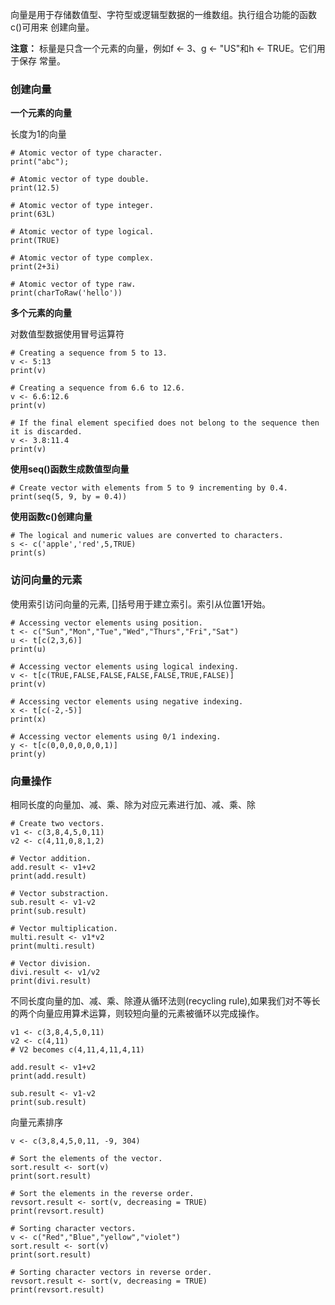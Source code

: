 向量是用于存储数值型、字符型或逻辑型数据的一维数组。执行组合功能的函数c()可用来
创建向量。

**注意：** 标量是只含一个元素的向量，例如f <- 3、g <- "US"和h <- TRUE。它们用于保存
常量。

### 创建向量

**一个元素的向量**

长度为1的向量
```r_tryit
# Atomic vector of type character.
print("abc");

# Atomic vector of type double.
print(12.5)

# Atomic vector of type integer.
print(63L)

# Atomic vector of type logical.
print(TRUE)

# Atomic vector of type complex.
print(2+3i)

# Atomic vector of type raw.
print(charToRaw('hello'))
```

**多个元素的向量**

对数值型数据使用冒号运算符
```r_tryit
# Creating a sequence from 5 to 13.
v <- 5:13
print(v)

# Creating a sequence from 6.6 to 12.6.
v <- 6.6:12.6
print(v)

# If the final element specified does not belong to the sequence then it is discarded.
v <- 3.8:11.4
print(v)
```

**使用seq()函数生成数值型向量**

```r_tryit
# Create vector with elements from 5 to 9 incrementing by 0.4.
print(seq(5, 9, by = 0.4))
```

**使用函数c()创建向量**

```r_tryit
# The logical and numeric values are converted to characters.
s <- c('apple','red',5,TRUE)
print(s)
```
### 访问向量的元素
使用索引访问向量的元素, []括号用于建立索引。索引从位置1开始。


```r_tryit
# Accessing vector elements using position.
t <- c("Sun","Mon","Tue","Wed","Thurs","Fri","Sat")
u <- t[c(2,3,6)]
print(u)

# Accessing vector elements using logical indexing.
v <- t[c(TRUE,FALSE,FALSE,FALSE,FALSE,TRUE,FALSE)]
print(v)

# Accessing vector elements using negative indexing.
x <- t[c(-2,-5)]
print(x)

# Accessing vector elements using 0/1 indexing.
y <- t[c(0,0,0,0,0,0,1)]
print(y)
```
### 向量操作

相同长度的向量加、减、乘、除为对应元素进行加、减、乘、除

```r_tryit
# Create two vectors.
v1 <- c(3,8,4,5,0,11)
v2 <- c(4,11,0,8,1,2)

# Vector addition.
add.result <- v1+v2
print(add.result)

# Vector substraction.
sub.result <- v1-v2
print(sub.result)

# Vector multiplication.
multi.result <- v1*v2
print(multi.result)

# Vector division.
divi.result <- v1/v2
print(divi.result)
```

不同长度向量的加、减、乘、除遵从循环法则(recycling rule),如果我们对不等长的两个向量应用算术运算，则较短向量的元素被循环以完成操作。

```r_tryit
v1 <- c(3,8,4,5,0,11)
v2 <- c(4,11)
# V2 becomes c(4,11,4,11,4,11)

add.result <- v1+v2
print(add.result)

sub.result <- v1-v2
print(sub.result)
```
向量元素排序
```r_tryit
v <- c(3,8,4,5,0,11, -9, 304)

# Sort the elements of the vector.
sort.result <- sort(v)
print(sort.result)

# Sort the elements in the reverse order.
revsort.result <- sort(v, decreasing = TRUE)
print(revsort.result)

# Sorting character vectors.
v <- c("Red","Blue","yellow","violet")
sort.result <- sort(v)
print(sort.result)

# Sorting character vectors in reverse order.
revsort.result <- sort(v, decreasing = TRUE)
print(revsort.result)
```
